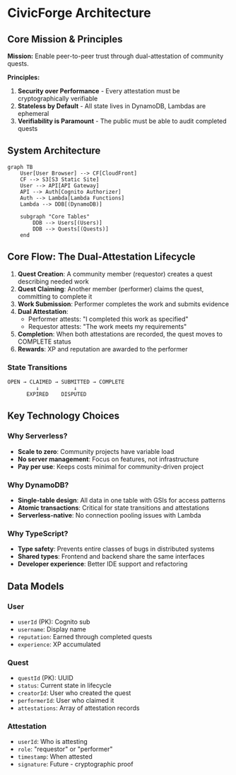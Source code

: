 # CivicForge Architecture

## Core Mission & Principles

**Mission:** Enable peer-to-peer trust through dual-attestation of community quests.

**Principles:**
1. **Security over Performance** - Every attestation must be cryptographically verifiable
2. **Stateless by Default** - All state lives in DynamoDB, Lambdas are ephemeral
3. **Verifiability is Paramount** - The public must be able to audit completed quests

## System Architecture

```mermaid
graph TB
    User[User Browser] --> CF[CloudFront]
    CF --> S3[S3 Static Site]
    User --> API[API Gateway]
    API --> Auth[Cognito Authorizer]
    Auth --> Lambda[Lambda Functions]
    Lambda --> DDB[(DynamoDB)]
    
    subgraph "Core Tables"
        DDB --> Users[(Users)]
        DDB --> Quests[(Quests)]
    end
```

## Core Flow: The Dual-Attestation Lifecycle

1. **Quest Creation**: A community member (requestor) creates a quest describing needed work
2. **Quest Claiming**: Another member (performer) claims the quest, committing to complete it
3. **Work Submission**: Performer completes the work and submits evidence
4. **Dual Attestation**: 
   - Performer attests: "I completed this work as specified"
   - Requestor attests: "The work meets my requirements"
5. **Completion**: When both attestations are recorded, the quest moves to COMPLETE status
6. **Rewards**: XP and reputation are awarded to the performer

### State Transitions

```
OPEN → CLAIMED → SUBMITTED → COMPLETE
         ↓           ↓
      EXPIRED    DISPUTED
```

## Key Technology Choices

### Why Serverless?
- **Scale to zero**: Community projects have variable load
- **No server management**: Focus on features, not infrastructure
- **Pay per use**: Keeps costs minimal for community-driven project

### Why DynamoDB?
- **Single-table design**: All data in one table with GSIs for access patterns
- **Atomic transactions**: Critical for state transitions and attestations
- **Serverless-native**: No connection pooling issues with Lambda

### Why TypeScript?
- **Type safety**: Prevents entire classes of bugs in distributed systems
- **Shared types**: Frontend and backend share the same interfaces
- **Developer experience**: Better IDE support and refactoring

## Data Models

### User
- `userId` (PK): Cognito sub
- `username`: Display name
- `reputation`: Earned through completed quests
- `experience`: XP accumulated

### Quest
- `questId` (PK): UUID
- `status`: Current state in lifecycle
- `creatorId`: User who created the quest
- `performerId`: User who claimed it
- `attestations`: Array of attestation records

### Attestation
- `userId`: Who is attesting
- `role`: "requestor" or "performer"
- `timestamp`: When attested
- `signature`: Future - cryptographic proof